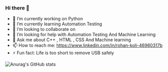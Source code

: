 ### Hi there 👋

- 🔭 I’m currently working on Python
- 🌱 I’m currently learning Automation Testing
- 👯 I’m looking to collaborate on 
- 🤔 I’m looking for help with Automation Testing And Machine Learning
- 💬 Ask me about C++ , HTML , CSS And Machine learning
- 📫 How to reach me: https://www.linkedin.com/in/rohan-koli-46960317b
- ⚡ Fun fact: Life is too short to remove USB safely


![Anurag's GitHub stats](https://github-readme-stats.vercel.app/api?username=anuraghazra&theme=midnight-purple&show_icons=true)

